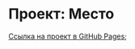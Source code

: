 # Проект: Место

[Ссылка на проект в GitHub Pages](https://vladimiroantipin.github.io/mesto/index.html);
